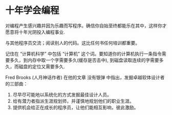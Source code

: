 # 十年学会编程

<!--
ID: 201a2db5-9206-4946-9322-e1e26e9bd4bc
Status: publish
Date: 2017-08-16T23:00:00
Modified: 2020-05-16T11:50:20
wp_id: 335
-->

对编程产生感兴趣并因为乐趣而写程序。确信你自始至终都能乐在其中，这样你才愿意将十年光阴投入编程事业.

与其他程序员交流；阅读别人的代码。这比任何书任何培训都重要。

记住在 “计算机科学” 中包括 “计算机” 这个词。要知道你的计算机执行一条指令需要多久，到内存中取一个字需要多久(缓存是否击中), 到磁盘读取连续的字需要多久，而磁盘的定位又需要多久. 

Fred Brooks (人月神话作者) 在他的文章 没有银弹 中指出，发掘卓越软体设计者的三部曲：

1. 尽早尽可能地以系统化的方式发掘最佳设计人员。
2. 给有潜力者指派生涯规划师，并谨慎地规划他们的职业生涯。
3. 提供机会给正在成长的程序员，让他们能相互影响，彼此激励。
